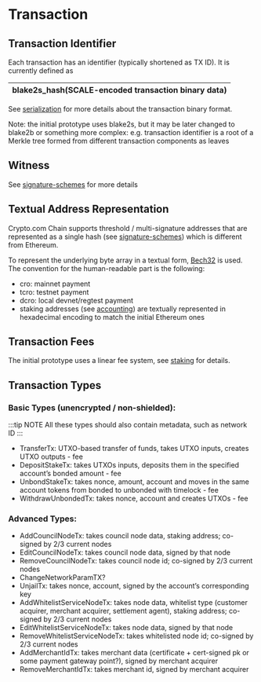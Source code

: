 # Transaction

## Transaction Identifier

Each transaction has an identifier (typically shortened as TX ID). It is currently defined as

|blake2s_hash(SCALE-encoded transaction binary data)|
|-|

See [serialization](https://cryptocom-chain-documentation.readthedocs.io/en/latest/serialization.html) for more details about the transaction binary format.

Note: the initial prototype uses blake2s, but it may be later changed to blake2b or something more complex: e.g. transaction identifier is a root of a Merkle tree formed from different transaction components as leaves

## Witness

See [signature-schemes](https://cryptocom-chain-documentation.readthedocs.io/en/latest/signature-schemes.html) for more details

## Textual Address Representation

Crypto.com Chain supports threshold / multi-signature addresses that are represented as a single hash (see [signature-schemes](https://cryptocom-chain-documentation.readthedocs.io/en/latest/signature-schemes.html)) which is different from Ethereum.

To represent the underlying byte array in a textual form, [Bech32](https://github.com/bitcoin/bips/blob/master/bip-0173.mediawiki) is used. The convention for the human-readable part is the following:

- cro: mainnet payment
- tcro: testnet payment
- dcro: local devnet/regtest payment
- staking addresses (see [accounting](https://cryptocom-chain-documentation.readthedocs.io/en/latest/account-utxo.html)) are textually represented in hexadecimal encoding to match the initial Ethereum ones

## Transaction Fees

The initial prototype uses a linear fee system, see [staking](https://cryptocom-chain-documentation.readthedocs.io/en/latest/staking.html) for details.

## Transaction Types

### Basic Types (unencrypted / non-shielded):

:::tip NOTE
All these types should also contain metadata, such as network ID
:::

- TransferTx: UTXO-based transfer of funds, takes UTXO inputs, creates UTXO outputs - fee
- DepositStakeTx: takes UTXOs inputs, deposits them in the specified account’s bonded amount - fee
- UnbondStakeTx: takes nonce, amount, account and moves in the same account tokens from bonded to unbonded with timelock - fee
- WithdrawUnbondedTx: takes nonce, account and creates UTXOs - fee

### Advanced Types:

- AddCouncilNodeTx: takes council node data, staking address; co-signed by 2/3 current nodes
- EditCouncilNodeTx: takes council node data, signed by that node
- RemoveCouncilNodeTx: takes council node id; co-signed by 2/3 current nodes
- ChangeNetworkParamTX?
- UnjailTx: takes nonce, account, signed by the account’s corresponding key
- AddWhitelistServiceNodeTx: takes node data, whitelist type (customer acquirer, merchant acquirer, settlement agent), staking address; co-signed by 2/3 current nodes
- EditWhitelistServiceNodeTx: takes node data, signed by that node
- RemoveWhitelistServiceNodeTx: takes whitelisted node id; co-signed by 2/3 current nodes
- AddMerchantIdTx: takes merchant data (certificate + cert-signed pk or some payment gateway point?), signed by merchant acquirer
- RemoveMerchantIdTx: takes merchant id, signed by merchant acquirer
